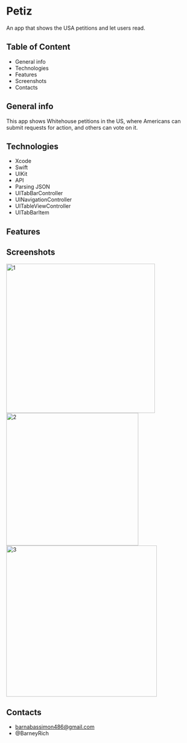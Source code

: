 # Petiz
An app that shows the USA petitions and let users read. 

## Table of Content 
* General info
* Technologies
* Features
* Screenshots
* Contacts

## General info 
This app shows Whitehouse petitions in the US, where Americans can submit requests for action, and others can vote on it.

## Technologies 
* Xcode
* Swift
* UIKit
* API
* Parsing JSON
* UITabBarController 
* UINavigationController
* UITableViewController
* UITabBarItem

## Features 

## Screenshots
<img width="394" alt="1" src="https://user-images.githubusercontent.com/97446167/174450743-3093eebc-fe25-4d89-84f3-15812369b609.png">
<img width="350" alt="2" src="https://user-images.githubusercontent.com/97446167/174450745-3fac891e-477b-415e-bad5-1a6843264448.png">
<img width="399" alt="3" src="https://user-images.githubusercontent.com/97446167/174450747-1abd53b3-d6f5-48c0-be7c-98609b85df07.png">


## Contacts
* barnabassimon486@gmail.com
* @BarneyRich 



